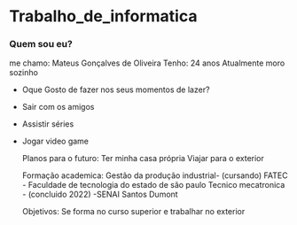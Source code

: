 # Trabalho_de_informatica

### Quem sou eu?
me chamo: Mateus Gonçalves de Oliveira
Tenho: 24 anos
Atualmente moro sozinho 

- Oque Gosto de fazer nos seus momentos de lazer?
- Sair com os amigos
- Assistir séries
- Jogar video game

  Planos para o futuro:
  Ter minha casa própria
  Viajar para o exterior

  Formação academica:
  Gestão da produção industrial- (cursando) FATEC - Faculdade de tecnologia do estado de são paulo 
  Tecnico mecatronica - (concluido 2022) -SENAI Santos Dumont

  Objetivos:
  Se forma no curso superior e trabalhar no exterior 
